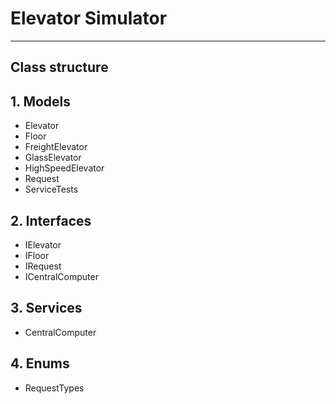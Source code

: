 # Elevator Simulator

***

## Class structure

## 1. Models

* Elevator
* Floor
* FreightElevator
* GlassElevator
* HighSpeedElevator
* Request
* ServiceTests

## 2. Interfaces

* IElevator
* IFloor
* IRequest
* ICentralComputer

## 3. Services

* CentralComputer

## 4. Enums

* RequestTypes